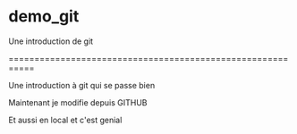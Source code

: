 # demo_git
Une introduction de git

===========================================================

Une introduction à git qui se passe bien

Maintenant je modifie depuis GITHUB

Et aussi en local et c'est genial
